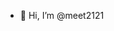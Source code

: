 - 👋 Hi, I’m @meet2121

<!---
meet2121/meet2121 is a ✨ special ✨ repository because its `README.md` (this file) appears on your GitHub profile.
You can click the Preview link to take a look at your changes.
--->

